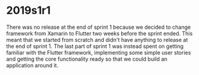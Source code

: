 # 2019s1r1

There was no release at the end of sprint 1 because we decided to change framework
from Xamarin to Flutter two weeks before the sprint ended. This meant that we
started from scratch and didn't have anything to release at the end of sprint 1.
The last part of sprint 1 was instead spent on getting familiar with the Flutter
framework, implementing some simple user stories and getting the core functionality
ready so that we could build an application around it.